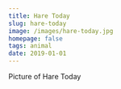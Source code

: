 ```yaml
---
title: Hare Today
slug: hare-today
image: /images/hare-today.jpg
homepage: false
tags: animal
date: 2019-01-01
---
```

Picture of Hare Today

